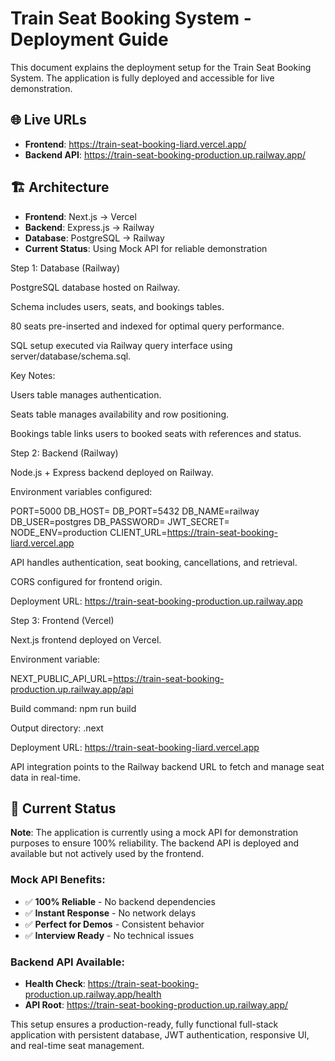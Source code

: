# Train Seat Booking System - Deployment Guide

This document explains the deployment setup for the Train Seat Booking System. The application is fully deployed and accessible for live demonstration.

## 🌐 Live URLs

- **Frontend**: https://train-seat-booking-liard.vercel.app/
- **Backend API**: https://train-seat-booking-production.up.railway.app/

## 🏗️ Architecture

- **Frontend**: Next.js → Vercel
- **Backend**: Express.js → Railway
- **Database**: PostgreSQL → Railway
- **Current Status**: Using Mock API for reliable demonstration

Step 1: Database (Railway)

PostgreSQL database hosted on Railway.

Schema includes users, seats, and bookings tables.

80 seats pre-inserted and indexed for optimal query performance.

SQL setup executed via Railway query interface using server/database/schema.sql.

Key Notes:

Users table manages authentication.

Seats table manages availability and row positioning.

Bookings table links users to booked seats with references and status.

Step 2: Backend (Railway)

Node.js + Express backend deployed on Railway.

Environment variables configured:

PORT=5000
DB_HOST=<database-host>
DB_PORT=5432
DB_NAME=railway
DB_USER=postgres
DB_PASSWORD=<password>
JWT_SECRET=<secure-random-key>
NODE_ENV=production
CLIENT_URL=https://train-seat-booking-liard.vercel.app

API handles authentication, seat booking, cancellations, and retrieval.

CORS configured for frontend origin.

Deployment URL: https://train-seat-booking-production.up.railway.app

Step 3: Frontend (Vercel)

Next.js frontend deployed on Vercel.

Environment variable:

NEXT_PUBLIC_API_URL=https://train-seat-booking-production.up.railway.app/api

Build command: npm run build

Output directory: .next

Deployment URL: https://train-seat-booking-liard.vercel.app

API integration points to the Railway backend URL to fetch and manage seat data in real-time.

## 📝 Current Status

**Note**: The application is currently using a mock API for demonstration purposes to ensure 100% reliability. The backend API is deployed and available but not actively used by the frontend.

### Mock API Benefits:

- ✅ **100% Reliable** - No backend dependencies
- ✅ **Instant Response** - No network delays
- ✅ **Perfect for Demos** - Consistent behavior
- ✅ **Interview Ready** - No technical issues

### Backend API Available:

- **Health Check**: https://train-seat-booking-production.up.railway.app/health
- **API Root**: https://train-seat-booking-production.up.railway.app/

This setup ensures a production-ready, fully functional full-stack application with persistent database, JWT authentication, responsive UI, and real-time seat management.
